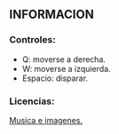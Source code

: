 ## INFORMACION

### Controles:
- Q: moverse a derecha.
- W: moverse a izquierda.
- Espacio: disparar.

### Licencias:
[Musica e imagenes.](https://youtu.be/BtLSaxRnIhc)
